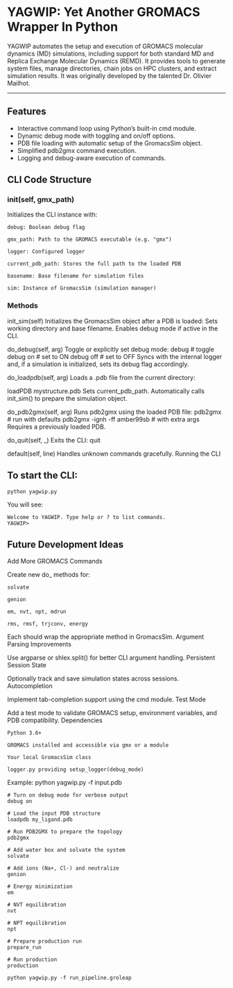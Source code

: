 # YAGWIP: Yet Another GROMACS Wrapper In Python #

YAGWIP automates the setup and execution of GROMACS molecular dynamics (MD) simulations, including support for both standard MD and Replica Exchange Molecular Dynamics (REMD). It provides tools to generate system files, manage directories, chain jobs on HPC clusters, and extract simulation results. It was originally developed by the talented Dr. Olivier Mailhot.

---
 
## Features
- Interactive command loop using Python’s built-in cmd module.
- Dynamic debug mode with toggling and on/off options.
- PDB file loading with automatic setup of the GromacsSim object.
- Simplified pdb2gmx command execution.
- Logging and debug-aware execution of commands.

## CLI Code Structure
### __init__(self, gmx_path)

Initializes the CLI instance with:

    debug: Boolean debug flag

    gmx_path: Path to the GROMACS executable (e.g. "gmx")

    logger: Configured logger

    current_pdb_path: Stores the full path to the loaded PDB

    basename: Base filename for simulation files

    sim: Instance of GromacsSim (simulation manager)

### Methods
init_sim(self)
    Initializes the GromacsSim object after a PDB is loaded:
    Sets working directory and base filename.
    Enables debug mode if active in the CLI.

do_debug(self, arg)
    Toggle or explicitly set debug mode:
        debug         # toggle
        debug on      # set to ON
        debug off     # set to OFF
    Syncs with the internal logger and, if a simulation is initialized, sets its debug flag accordingly.
    
do_loadpdb(self, arg)
    Loads a .pdb file from the current directory:

loadPDB mystructure.pdb
    Sets current_pdb_path.
    Automatically calls init_sim() to prepare the simulation object.

do_pdb2gmx(self, arg)
    Runs pdb2gmx using the loaded PDB file:
        pdb2gmx               # run with defaults
        pdb2gmx -ignh -ff amber99sb  # with extra args
    Requires a previously loaded PDB.
    
do_quit(self, _)
    Exits the CLI:
    quit

default(self, line)
    Handles unknown commands gracefully.
    Running the CLI

## To start the CLI:
```
python yagwip.py
```
You will see:
```
Welcome to YAGWIP. Type help or ? to list commands.
YAGWIP>
```
## Future Development Ideas
Add More GROMACS Commands

Create new do_<command> methods for:

    solvate

    genion

    em, nvt, npt, mdrun

    rms, rmsf, trjconv, energy

Each should wrap the appropriate method in GromacsSim.
 Argument Parsing Improvements

Use argparse or shlex.split() for better CLI argument handling.
 Persistent Session State

Optionally track and save simulation states across sessions.
 Autocompletion

Implement tab-completion support using the cmd module.
 Test Mode

Add a test mode to validate GROMACS setup, environment variables, and PDB compatibility.
Dependencies

    Python 3.6+

    GROMACS installed and accessible via gmx or a module

    Your local GromacsSim class

    logger.py providing setup_logger(debug_mode)

Example: python yagwip.py -f input.pdb
```
# Turn on debug mode for verbose output
debug on

# Load the input PDB structure
loadpdb my_ligand.pdb

# Run PDB2GMX to prepare the topology
pdb2gmx

# Add water box and solvate the system
solvate

# Add ions (Na+, Cl-) and neutralize
genion

# Energy minimization
em

# NVT equilibration
nvt

# NPT equilibration
npt

# Prepare production run
prepare_run

# Run production
production

python yagwip.py -f run_pipeline.groleap
```
